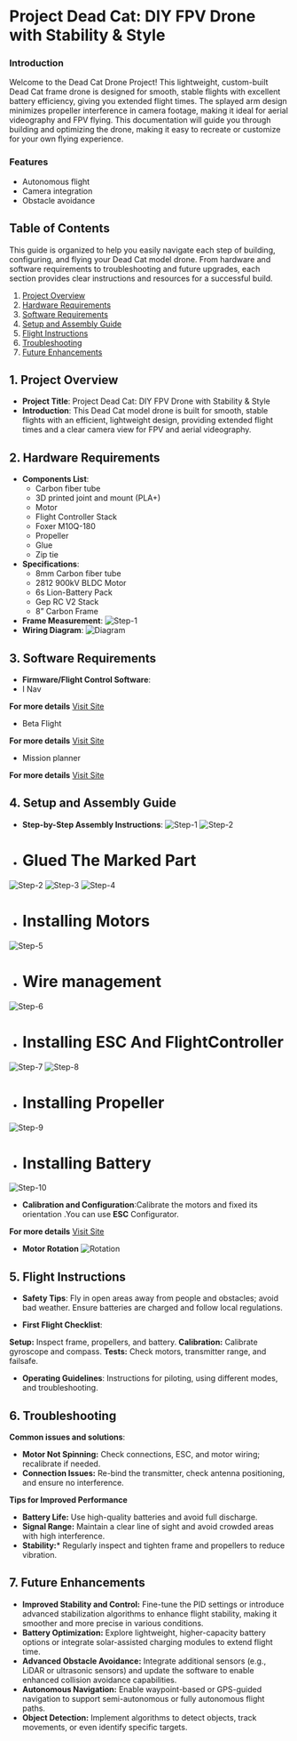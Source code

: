 # Project Dead Cat: DIY FPV Drone with Stability & Style

### Introduction
Welcome to the Dead Cat Drone Project! This lightweight, custom-built Dead Cat frame drone is designed for smooth, stable flights with excellent battery efficiency, giving you extended flight times. The splayed arm design minimizes propeller interference in camera footage, making it ideal for aerial videography and FPV flying. This documentation will guide you through building and optimizing the drone, making it easy to recreate or customize for your own flying experience.

### Features
- Autonomous flight
- Camera integration
- Obstacle avoidance

## Table of Contents
This guide is organized to help you easily navigate each step of building, configuring, and flying your Dead Cat model drone. From hardware and software requirements to troubleshooting and future upgrades, each section provides clear instructions and resources for a successful build.

1. [Project Overview](#project-overview)
2. [Hardware Requirements](#hardware-requirements)
3. [Software Requirements](#software-requirements)
4. [Setup and Assembly Guide](#setup-and-assembly-guide)
5. [Flight Instructions](#flight-instructions)
6. [Troubleshooting](#troubleshooting)
7. [Future Enhancements](#future-enhancements)

## 1. Project Overview

- **Project Title**: Project Dead Cat: DIY FPV Drone with Stability & Style
- **Introduction**: This Dead Cat model drone is built for smooth, stable flights with an efficient, lightweight design, providing extended flight times and a clear camera view for FPV and aerial videography.
## 2. Hardware Requirements

- **Components List**: 
   - Carbon fiber tube
   - 3D printed joint and mount (PLA+)
   - Motor
   - Flight Controller Stack
   - Foxer M10Q-180
   - Propeller
   - Glue
   - Zip tie
- **Specifications**:
   - 8mm Carbon fiber tube
   - 2812 900kV BLDC Motor
   - 6s Lion-Battery Pack
   - Gep RC V2 Stack
   - 8” Carbon Frame
- **Frame Measurement**:
 ![Step-1](/Frame_Measurement.jpg)
- **Wiring Diagram**:
 ![Diagram](/Diagram.jpg)

## 3. Software Requirements

- **Firmware/Flight Control Software**:
- I Nav

 **For more details**
  [Visit Site](https://github.com/inavflight/inav/releases)
- Beta Flight
  
 **For more details**
[Visit Site](https://betaflight.com/)

- Mission planner

**For more details**
[Visit Site](https://ardupilot.org/planner/)

## 4. Setup and Assembly Guide

- **Step-by-Step Assembly Instructions**:
 ![Step-1](/Dead_1.jpg)
 ![Step-2](/Dead_2.jpg)
- # Glued The Marked Part
 ![Step-2](/Frame_Glue.jpg)
 ![Step-3](/Dead_3.jpg)
 ![Step-4](/Dead_4.jpg)
- # Installing  Motors
 ![Step-5](/Dead_5.jpg)
- # Wire management
 ![Step-6](/Dead_6.jpg)
- # Installing ESC And FlightController
 ![Step-7](/Dead_7.jpg)
 ![Step-8](/Dead_8.jpg)
- # Installing  Propeller
 ![Step-9](/Dead_9jpg)
- # Installing Battery
 ![Step-10](/Dead_10.jpg)
 
- **Calibration and Configuration**:Calibrate the motors and fixed its orientation .You can use **ESC** Configurator.
  
**For more details**
[Visit Site](https://esc-configurator.com/)
  
- **Motor Rotation**
 ![Rotation](/Motor_Rotation.jpg)
 

## 5. Flight Instructions

- **Safety Tips**: Fly in open areas away from people and obstacles; avoid bad weather. Ensure batteries are charged and follow local regulations.

- **First Flight Checklist**:

**Setup:** Inspect frame, propellers, and battery.
**Calibration:** Calibrate gyroscope and compass.
**Tests:** Check motors, transmitter range, and failsafe.
  
- **Operating Guidelines**: Instructions for piloting, using different modes, and troubleshooting.

## 6. Troubleshooting

 **Common issues and solutions**:

- **Motor Not Spinning:** Check connections, ESC, and motor wiring; recalibrate if needed.
- **Connection Issues:**  Re-bind the transmitter, check antenna positioning, and ensure no interference.
 
 **Tips for Improved Performance**
  
- **Battery Life:** Use high-quality batteries and avoid full discharge.
- **Signal Range:** Maintain a clear line of sight and avoid crowded areas with high interference.
- **Stability:*** Regularly inspect and tighten frame and propellers to reduce vibration.
  
## 7. Future Enhancements

- **Improved Stability and Control:** Fine-tune the PID settings or introduce advanced stabilization algorithms to enhance flight stability, making it smoother and more precise in various conditions.
- **Battery Optimization:** Explore lightweight, higher-capacity battery options or integrate solar-assisted charging modules to extend flight time.
- **Advanced Obstacle Avoidance:** Integrate additional sensors (e.g., LiDAR or ultrasonic sensors) and update the software to enable enhanced collision avoidance capabilities.
- **Autonomous Navigation:** Enable waypoint-based or GPS-guided navigation to support semi-autonomous or fully autonomous flight paths.
- **Object Detection:** Implement  algorithms to detect objects, track movements, or even identify specific targets.



